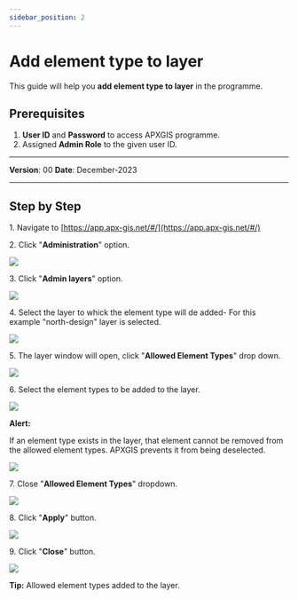 ```yaml
---
sidebar_position: 2
---
```


# Add element type to layer

This guide will help you **add element type to layer** in the programme.

## **Prerequisites**
1.	**User ID** and **Password** to access APXGIS programme.
2.	Assigned **Admin Role** to the given user ID.


------------

**Version**: 00
**Date**: December-2023

------------
## **Step by Step**

1\. Navigate to [https://app.apx-gis.net/#/](https://app.apx-gis.net/#/)


2\. Click "**Administration**" option.

![](https://ajeuwbhvhr.cloudimg.io/colony-recorder.s3.amazonaws.com/files/2023-12-26/d0d473bd-b867-4c18-980d-d75ce7d11be6/ascreenshot.jpeg?tl_px=0,0&br_px=1146,640&force_format=png&width=1120.0&wat=1&wat_opacity=1&wat_gravity=northwest&wat_url=https://colony-recorder.s3.amazonaws.com/images/watermarks/14B8A6_standard.png&wat_pad=117,61)


3\. Click "**Admin layers**" option.

![](https://ajeuwbhvhr.cloudimg.io/colony-recorder.s3.amazonaws.com/files/2023-12-26/b8743b3b-78dc-401d-9693-f362825d0737/ascreenshot.jpeg?tl_px=0,246&br_px=1146,887&force_format=png&width=1120.0&wat=1&wat_opacity=1&wat_gravity=northwest&wat_url=https://colony-recorder.s3.amazonaws.com/images/watermarks/14B8A6_standard.png&wat_pad=83,351)


4\. Select the layer to whick the element type will de added- For this example "north-design" layer is selected.

![](https://ajeuwbhvhr.cloudimg.io/colony-recorder.s3.amazonaws.com/files/2023-12-26/2730b1d5-ffa1-4a64-80a4-d0c54c8c13cb/ascreenshot.jpeg?tl_px=0,0&br_px=1719,887&force_format=png&width=1120.0&wat=1&wat_opacity=1&wat_gravity=northwest&wat_url=https://colony-recorder.s3.amazonaws.com/images/watermarks/14B8A6_standard.png&wat_pad=66,78)


5\. The layer window will open, click "**Allowed Element Types**" drop down.

![](https://ajeuwbhvhr.cloudimg.io/colony-recorder.s3.amazonaws.com/files/2023-12-26/34ac7b58-1ade-4e0f-8257-6bb5f55d0f4f/ascreenshot.jpeg?tl_px=0,0&br_px=1719,887&force_format=png&width=1120.0&wat=1&wat_opacity=1&wat_gravity=northwest&wat_url=https://colony-recorder.s3.amazonaws.com/images/watermarks/14B8A6_standard.png&wat_pad=393,216)


6\. Select the element types to be added to the layer.

![](https://ajeuwbhvhr.cloudimg.io/colony-recorder.s3.amazonaws.com/files/2023-12-26/f16c0e01-5103-4666-8775-0590670ee50a/ascreenshot.jpeg?tl_px=0,0&br_px=1719,887&force_format=png&width=1120.0&wat=1&wat_opacity=1&wat_gravity=northwest&wat_url=https://colony-recorder.s3.amazonaws.com/images/watermarks/14B8A6_standard.png&wat_pad=94,269)


**Alert:** 

If an element type exists in the layer, that element cannot be removed from the allowed element types. APXGIS prevents it from being deselected.

![](https://ajeuwbhvhr.cloudimg.io/colony-recorder.s3.amazonaws.com/files/2023-12-26/283bc1d7-124a-4831-92aa-2ace46aab3f5/user_cropped_screenshot.jpeg?tl_px=0,0&br_px=1915,890&force_format=png&width=1120.0)


7\. Close "**Allowed Element Types**" dropdown.

![](https://ajeuwbhvhr.cloudimg.io/colony-recorder.s3.amazonaws.com/files/2023-12-26/fdd31fa7-0bf5-4976-b611-5e7859514bee/ascreenshot.jpeg?tl_px=0,0&br_px=1719,887&force_format=png&width=1120.0&wat=1&wat_opacity=1&wat_gravity=northwest&wat_url=https://colony-recorder.s3.amazonaws.com/images/watermarks/14B8A6_standard.png&wat_pad=398,217)


8\. Click "**Apply**" button.

![](https://ajeuwbhvhr.cloudimg.io/colony-recorder.s3.amazonaws.com/files/2023-12-26/07a1d8fe-8c2b-4edc-8b2c-266f857a7b00/ascreenshot.jpeg?tl_px=0,0&br_px=1719,887&force_format=png&width=1120.0&wat=1&wat_opacity=1&wat_gravity=northwest&wat_url=https://colony-recorder.s3.amazonaws.com/images/watermarks/14B8A6_standard.png&wat_pad=203,520)


9\. Click "**Close**" button.

![](https://ajeuwbhvhr.cloudimg.io/colony-recorder.s3.amazonaws.com/files/2023-12-26/b7fa4710-673e-4eef-be69-2d68089de8e9/ascreenshot.jpeg?tl_px=0,0&br_px=1719,887&force_format=png&width=1120.0&wat=1&wat_opacity=1&wat_gravity=northwest&wat_url=https://colony-recorder.s3.amazonaws.com/images/watermarks/14B8A6_standard.png&wat_pad=246,523)


**Tip:** Allowed element types added to the layer.

